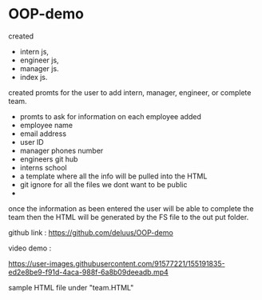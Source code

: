 # OOP-demo

 created
- intern js,
- engineer js,
- manager js. 
- index js.

 created 
 promts for the user to add intern, manager, engineer, or complete team. 
 - promts to ask for information on each employee added
  - employee name
  - email address
  - user ID
  - manager phones number
  - engineers git hub
  - interns school
 - a template where all the info will be pulled into the HTML
 - git  ignore for all the files we dont want to be public
 -

 once the information as been entered the user will be able to complete the team then the HTML will be generated by the FS file to the out put folder. 

 github link : https://github.com/deluus/OOP-demo

 video demo : 


https://user-images.githubusercontent.com/91577221/155191835-ed2e8be9-f91d-4aca-988f-6a8b09deeadb.mp4




 sample HTML file under "team.HTML"
  
